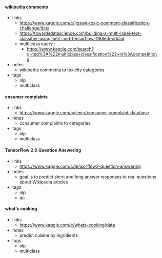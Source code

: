 
#### wikipedia comments

- links
    - https://www.kaggle.com/c/jigsaw-toxic-comment-classification-challenge/data
    - https://towardsdatascience.com/building-a-multi-label-text-classifier-using-bert-and-tensorflow-f188e0ecdc5d
    - multilcass query :
        - https://www.kaggle.com/search?q=tag%3A%22multiclass+classification%22+in%3Acompetitions
- notes
    - wikipedia comments to toxicity categories
- tags
    - nlp
    - multiclass

#### cosumer complaints

- links
    - https://www.kaggle.com/selener/consumer-complaint-database
- notes
    - consumer complaints to categories
- tags
    - nlp
    - multiclass

#### TensorFlow 2.0 Question Answering

- links
    - https://www.kaggle.com/c/tensorflow2-question-answering
- notes
    - goal is to predict short and long answer responses to real questions about Wikipedia articles
- tags
    - nlp
    - qa


#### what's cooking

- links
    - https://www.kaggle.com/c/whats-cooking/data
- notes
    - predict cuisine by ingridients
- tags
    - nlp
    - multiclass


